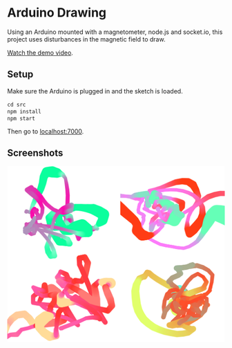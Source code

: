 # Arduino Drawing

Using an Arduino mounted with a magnetometer, node.js and socket.io, this project uses disturbances in the magnetic field to draw.

[Watch the demo video](https://www.youtube.com/watch?v=oeN270w83Cw).

## Setup

Make sure the Arduino is plugged in and the sketch is loaded.

```
cd src
npm install
npm start
```

Then go to [localhost:7000](http://localhost:7000).

## Screenshots

![Photos](/thumbnails/screenshots.jpg?raw=true)
